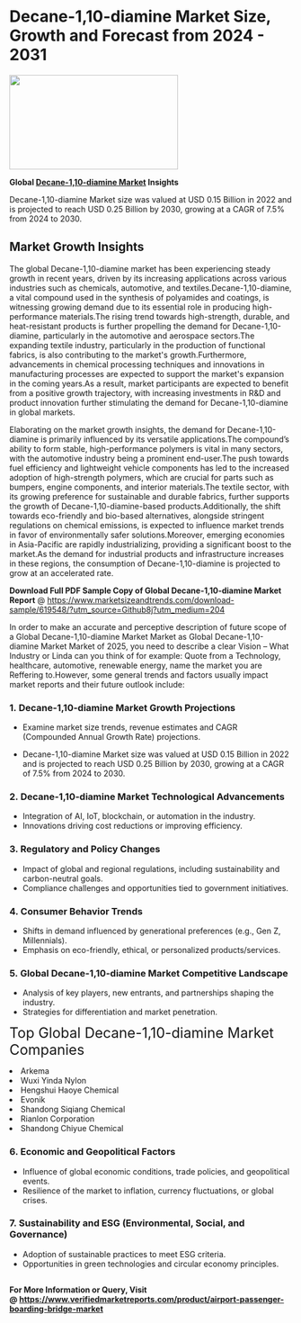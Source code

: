<H1>Decane-1,10-diamine Market Size, Growth and Forecast from 2024 - 2031</H1><img class="aligncenter size-medium wp-image-584254" src="https://thirdeyenews.in/wp-content/uploads/2024/09/Global-Market-Research-300x168.jpeg" alt="" width="300" height="168" /><p><strong>Global&nbsp;<a href="https://www.marketsizeandtrends.com/download-sample/619548/?utm_source=Github8j?utm_medium=204">Decane-1,10-diamine Market</a> Insights</strong></p><p>Decane-1,10-diamine Market size was valued at USD 0.15 Billion in 2022 and is projected to reach USD 0.25 Billion by 2030, growing at a CAGR of 7.5% from 2024 to 2030.</p><p><h2>Market Growth Insights</h2> <p>The global Decane-1,10-diamine market has been experiencing steady growth in recent years, driven by its increasing applications across various industries such as chemicals, automotive, and textiles.Decane-1,10-diamine, a vital compound used in the synthesis of polyamides and coatings, is witnessing growing demand due to its essential role in producing high-performance materials.The rising trend towards high-strength, durable, and heat-resistant products is further propelling the demand for Decane-1,10-diamine, particularly in the automotive and aerospace sectors.The expanding textile industry, particularly in the production of functional fabrics, is also contributing to the market's growth.Furthermore, advancements in chemical processing techniques and innovations in manufacturing processes are expected to support the market's expansion in the coming years.As a result, market participants are expected to benefit from a positive growth trajectory, with increasing investments in R&D and product innovation further stimulating the demand for Decane-1,10-diamine in global markets.</p> <p>Elaborating on the market growth insights, the demand for Decane-1,10-diamine is primarily influenced by its versatile applications.The compound’s ability to form stable, high-performance polymers is vital in many sectors, with the automotive industry being a prominent end-user.The push towards fuel efficiency and lightweight vehicle components has led to the increased adoption of high-strength polymers, which are crucial for parts such as bumpers, engine components, and interior materials.The textile sector, with its growing preference for sustainable and durable fabrics, further supports the growth of Decane-1,10-diamine-based products.Additionally, the shift towards eco-friendly and bio-based alternatives, alongside stringent regulations on chemical emissions, is expected to influence market trends in favor of environmentally safer solutions.Moreover, emerging economies in Asia-Pacific are rapidly industrializing, providing a significant boost to the market.As the demand for industrial products and infrastructure increases in these regions, the consumption of Decane-1,10-diamine is projected to grow at an accelerated rate.</p> <p><span class=""><strong>Download Full PDF Sample Copy of Global Decane-1,10-diamine Market Report</strong> @ <a href="https://www.marketsizeandtrends.com/download-sample/619548/?utm_source=Github8j?utm_medium=204" target="_blank">https://www.marketsizeandtrends.com/download-sample/619548/?utm_source=Github8j?utm_medium=204</a></span></p><p>In order to make an accurate and perceptive description of future scope of a Global&nbsp;Decane-1,10-diamine Market Market as Global&nbsp;Decane-1,10-diamine Market Market of 2025, you need to describe a clear Vision &ndash; What Industry or Linda can you think of for example: Quote from a Technology, healthcare, automotive, renewable energy, name the market you are Reffering to.However, some general trends and factors usually impact market reports and their future outlook include:</p><h3>1.&nbsp;<strong>Decane-1,10-diamine Market Growth Projections</strong></h3><ul><li>Examine market size trends, revenue estimates and CAGR (Compounded Annual Growth Rate) projections.</li><li><p>Decane-1,10-diamine Market size was valued at USD 0.15 Billion in 2022 and is projected to reach USD 0.25 Billion by 2030, growing at a CAGR of 7.5% from 2024 to 2030.</p></li></ul><h3>2.&nbsp;<strong>Decane-1,10-diamine Market Technological Advancements</strong></h3><ul><li>Integration of AI, IoT, blockchain, or automation in the industry.</li><li>Innovations driving cost reductions or improving efficiency.</li></ul><h3>3.&nbsp;<strong>Regulatory and Policy Changes</strong></h3><ul><li>Impact of global and regional regulations, including sustainability and carbon-neutral goals.</li><li>Compliance challenges and opportunities tied to government initiatives.</li></ul><h3>4.&nbsp;<strong>Consumer Behavior Trends</strong></h3><ul><li>Shifts in demand influenced by generational preferences (e.g., Gen Z, Millennials).</li><li>Emphasis on eco-friendly, ethical, or personalized products/services.</li></ul><h3>5.&nbsp;<strong>Global Decane-1,10-diamine Market Competitive Landscape</strong></h3><ul><li>Analysis of key players, new entrants, and partnerships shaping the industry.</li><li>Strategies for differentiation and market penetration.</li></ul><p data-pm-slice="1 1 []"><span style="color: inherit; font-family: inherit; font-size: 25px;">Top Global Decane-1,10-diamine Market Companies</span></p><div class="" data-test-id=""><p><li>Arkema</li><li> Wuxi Yinda Nylon</li><li> Hengshui Haoye Chemical</li><li> Evonik</li><li> Shandong Siqiang Chemical</li><li> Rianlon Corporation</li><li> Shandong Chiyue Chemical</li></p></div><h3>6.&nbsp;<strong>Economic and Geopolitical Factors</strong></h3><ul><li>Influence of global economic conditions, trade policies, and geopolitical events.</li><li>Resilience of the market to inflation, currency fluctuations, or global crises.</li></ul><h3>7.&nbsp;<strong>Sustainability and ESG (Environmental, Social, and Governance)</strong></h3><ul><li>Adoption of sustainable practices to meet ESG criteria.</li><li>Opportunities in green technologies and circular economy principles.</li></ul><h2><strong style="font-size: 14px;">For More Information or Query, Visit @&nbsp;</strong><a style="background-color: #ffffff; font-size: 14px;" href="https://www.marketsizeandtrends.com/report/decane-1-10-diamine-market/" target="_blank">https://www.verifiedmarketreports.com/product/airport-passenger-boarding-bridge-market</a></h2>